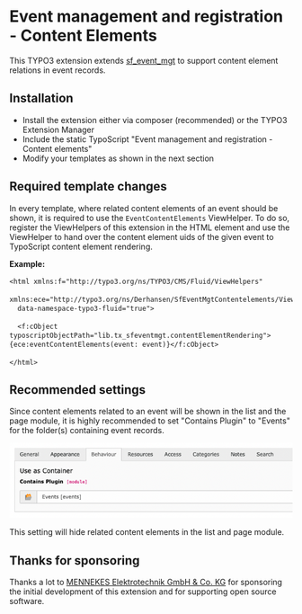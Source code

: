 # Event management and registration - Content Elements

This TYPO3 extension extends [sf_event_mgt](https://github.com/derhansen/sf_event_mgt) to support content element
relations in event records. 

## Installation

* Install the extension either via composer (recommended) or the TYPO3 Extension Manager
* Include the static TypoScript "Event management and registration - Content elements"
* Modify your templates as shown in the next section

## Required template changes

In every template, where related content elements of an event should be shown, it is required to 
use the `EventContentElements` ViewHelper. To do so, register the ViewHelpers of this extension in the
HTML element and use the ViewHelper to hand over the content element uids of the given event to
TypoScript content element rendering.

**Example:**

```
<html xmlns:f="http://typo3.org/ns/TYPO3/CMS/Fluid/ViewHelpers"
  xmlns:ece="http://typo3.org/ns/Derhansen/SfEventMgtContentelements/ViewHelpers"
  data-namespace-typo3-fluid="true">
  
  <f:cObject typoscriptObjectPath="lib.tx_sfeventmgt.contentElementRendering">{ece:eventContentElements(event: event)}</f:cObject>
  
</html>
```

## Recommended settings

Since content elements related to an event will be shown in the list and the page module, it is highly recommended
to set "Contains Plugin" to "Events" for the folder(s) containing event records.

![Folder Settings](/Documentation/Images/folder-contains-events.png)

This setting will hide related content elements in the list and page module. 

## Thanks for sponsoring

Thanks a lot to [MENNEKES Elektrotechnik GmbH & Co. KG](https://www.MENNEKES.de) for sponsoring the initial development 
of this extension and for supporting open source software.
